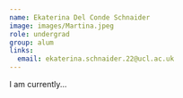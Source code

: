 ```yaml
---
name: Ekaterina Del Conde Schnaider
image: images/Martina.jpeg
role: undergrad
group: alum
links:
  email: ekaterina.schnaider.22@ucl.ac.uk
---
```


I am currently...
